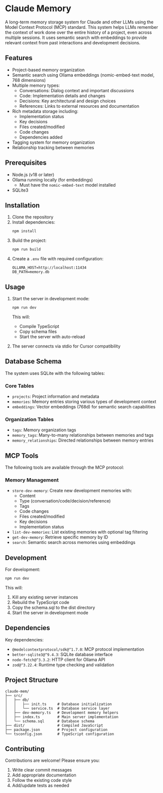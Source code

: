 # Claude Memory

A long-term memory storage system for Claude and other LLMs using the Model Context Protocol (MCP) standard. This system helps LLMs remember the context of work done over the entire history of a project, even across multiple sessions. It uses semantic search with embeddings to provide relevant context from past interactions and development decisions.

## Features

- Project-based memory organization
- Semantic search using Ollama embeddings (nomic-embed-text model, 768 dimensions)
- Multiple memory types:
  - Conversations: Dialog context and important discussions
  - Code: Implementation details and changes
  - Decisions: Key architectural and design choices
  - References: Links to external resources and documentation
- Rich metadata storage including:
  - Implementation status
  - Key decisions
  - Files created/modified
  - Code changes
  - Dependencies added
- Tagging system for memory organization
- Relationship tracking between memories

## Prerequisites

- Node.js (v18 or later)
- Ollama running locally (for embeddings)
  - Must have the `nomic-embed-text` model installed
- SQLite3

## Installation

1. Clone the repository
2. Install dependencies:
   ```bash
   npm install
   ```
3. Build the project:
   ```bash
   npm run build
   ```
4. Create a `.env` file with required configuration:
   ```
   OLLAMA_HOST=http://localhost:11434
   DB_PATH=memory.db
   ```

## Usage

1. Start the server in development mode:
   ```bash
   npm run dev
   ```
   This will:
   - Compile TypeScript
   - Copy schema files
   - Start the server with auto-reload

2. The server connects via stdio for Cursor compatibility

## Database Schema

The system uses SQLite with the following tables:

### Core Tables
- `projects`: Project information and metadata
- `memories`: Memory entries storing various types of development context
- `embeddings`: Vector embeddings (768d) for semantic search capabilities

### Organization Tables
- `tags`: Memory organization tags
- `memory_tags`: Many-to-many relationships between memories and tags
- `memory_relationships`: Directed relationships between memory entries

## MCP Tools

The following tools are available through the MCP protocol:

### Memory Management
- `store-dev-memory`: Create new development memories with:
  - Content
  - Type (conversation/code/decision/reference)
  - Tags
  - Code changes
  - Files created/modified
  - Key decisions
  - Implementation status
- `list-dev-memories`: List existing memories with optional tag filtering
- `get-dev-memory`: Retrieve specific memory by ID
- `search`: Semantic search across memories using embeddings

## Development

For development:
```bash
npm run dev
```

This will:
1. Kill any existing server instances
2. Rebuild the TypeScript code
3. Copy the schema.sql to the dist directory
4. Start the server in development mode

## Dependencies

Key dependencies:
- `@modelcontextprotocol/sdk@^1.7.0`: MCP protocol implementation
- `better-sqlite3@^9.4.3`: SQLite database interface
- `node-fetch@^3.3.2`: HTTP client for Ollama API
- `zod@^3.22.4`: Runtime type checking and validation

## Project Structure

```
claude-mem/
├── src/
│   ├── db/
│   │   ├── init.ts     # Database initialization
│   │   └── service.ts  # Database service layer
│   ├── dev-memory.ts   # Development memory helpers
│   ├── index.ts        # Main server implementation
│   └── schema.sql      # Database schema
├── dist/               # Compiled JavaScript
├── package.json        # Project configuration
└── tsconfig.json       # TypeScript configuration
```

## Contributing

Contributions are welcome! Please ensure you:
1. Write clear commit messages
2. Add appropriate documentation
3. Follow the existing code style
4. Add/update tests as needed 